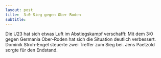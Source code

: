 ```yaml
---
layout: post
title:  3:0-Sieg gegen Ober-Roden
subtitle:  
---
```


Die U23 hat sich etwas Luft im Abstiegskampf verschafft: Mit dem 3:0 gegen Germania Ober-Roden hat sich die Situation deutlich verbessert. Dominik Stroh-Engel steuerte zwei Treffer zum Sieg bei. Jens Paetzold sorgte für den Endstand.


